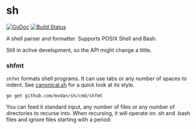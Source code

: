 # sh

[![GoDoc](https://godoc.org/github.com/mvdan/sh?status.svg)](https://godoc.org/github.com/mvdan/sh)
[![Build Status](https://travis-ci.org/mvdan/sh.svg?branch=master)](https://travis-ci.org/mvdan/sh)

A shell parser and formatter. Supports POSIX Shell and Bash.

Still in active development, so the API might change a little.

### shfmt

`shfmt` formats shell programs. It can use tabs or any number of spaces
to indent. See [canonical.sh](testdata/canonical.sh) for a quick look at
its style.

	go get github.com/mvdan/sh/cmd/shfmt

You can feed it standard input, any number of files or any number of
directories to recurse into. When recursing, it will operate on .sh and
.bash files and ignore files starting with a period.
